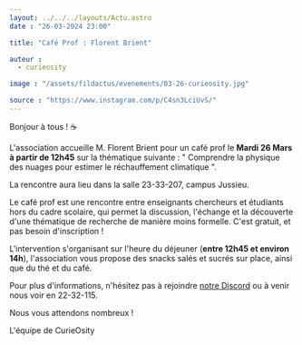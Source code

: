 ```yaml
---
layout: ../../../layouts/Actu.astro
date : "26-03-2024 23:00"

title: "Café Prof : Florent Brient"

auteur :
  - curieosity

image : "/assets/fildactus/evenements/03-26-curieosity.jpg"

source : "https://www.instagram.com/p/C4sn3LciUvS/"
---
```


Bonjour à tous ! ☕

L'association accueille M. Florent Brient pour un café prof le __Mardi 26 Mars à partir de 12h45__ sur la thématique suivante : " Comprendre la physique des nuages pour estimer le réchauffement climatique ".

La rencontre aura lieu dans la salle 23-33-207, campus Jussieu.

Le café prof est une rencontre entre enseignants chercheurs et étudiants hors du cadre scolaire, qui permet la discussion, l'échange et la découverte d'une thématique de recherche de manière moins formelle. C'est gratuit, et pas besoin d'inscription !

L'intervention s'organisant sur l'heure du déjeuner (__entre 12h45 et environ 14h__), l'association vous propose des snacks salés et sucrés sur place, ainsi que du thé et du café.

Pour plus d'informations, n'hésitez pas à rejoindre [notre Discord](https://discord.gg/uwAjHAG) ou à venir nous voir en 22-32-115.

Nous vous attendons nombreux !

L'équipe de CurieOsity
